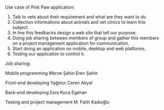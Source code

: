 

Use case of Pink Paw application:

1)	Talk to vets about their requirement and what are they want to do.
2)	Collection informations about animals and vet clinics to learn this subject.
3)	In line this feedbacks design a web site that tell our purpose.
4)	Doing job sharing between members of group and gather this members on a project management application for communication.
5)	Start doing an application on mobile, desktop and web platforms.
6)	Testing our application to control it.



Job sharing:

Mobile programming
Merve Şahin Eren Şahin

Front-end developing
Yağmur Ceren Akyol

Back-end developing
Esra Koca
Egehan

Testing and project management
M. Fatih Kadıoğlu
